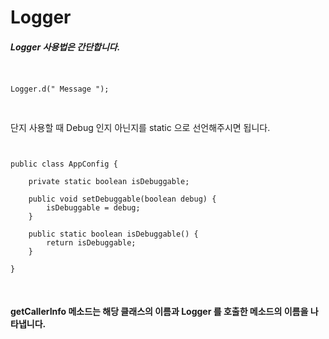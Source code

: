 # Logger
##### Logger 사용법은 간단합니다.
<pre>
<code>

Logger.d(" Message ");

</code>
</pre>

단지 사용할 때 Debug 인지 아닌지를 static 으로 선언해주시면 됩니다.

<pre>
<code>

public class AppConfig {

	private static boolean isDebuggable;

	public void setDebuggable(boolean debug) {
		isDebuggable = debug;
	}

	public static boolean isDebuggable() {
		return isDebuggable;
	}

}

</code>
</pre>

#### getCallerInfo 메소드는 해당 클래스의 이름과 Logger 를 호출한 메소드의 이름을 나타냅니다.
